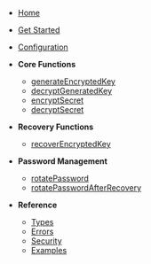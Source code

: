- [Home](/)
- [Get Started](/quickstart.md)
- [Configuration](/configuration.md)

- **Core Functions**
  - [generateEncryptedKey](/functions/generateEncryptedKey.md)
  - [decryptGeneratedKey](/functions/decryptGeneratedKey.md)
  - [encryptSecret](/functions/encryptSecret.md)
  - [decryptSecret](/functions/decryptSecret.md)

- **Recovery Functions**
  - [recoverEncryptedKey](/functions/recoverEncryptedKey.md)

- **Password Management**
  - [rotatePassword](/functions/rotatePassword.md)
  - [rotatePasswordAfterRecovery](/functions/rotatePasswordAfterRecovery.md)

- **Reference**
  - [Types](/reference/types.md)
  - [Errors](/reference/errors.md)
  - [Security](/reference/security.md)
  - [Examples](/examples.md)